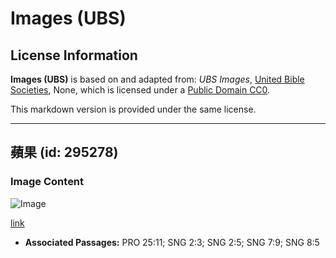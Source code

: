 # Images (UBS)

## License Information

**Images (UBS)** is based on and adapted from: _UBS Images_, [United Bible Societies](https://unitedbiblesocieties.org/), None, which is licensed under a [Public Domain CC0](https://creativecommons.org/public-domain/cc0/).

This markdown version is provided under the same license.



--------------------------------

## 蘋果 (id: 295278)

### Image Content

![Image](https://cdn.aquifer.bible/aquifer-content/resources/Media/WEB-0035_apples.jpg)

[link](https://cdn.aquifer.bible/aquifer-content/resources/Media/WEB-0035_apples.jpg)

* **Associated Passages:** PRO 25:11; SNG 2:3; SNG 2:5; SNG 7:9; SNG 8:5

